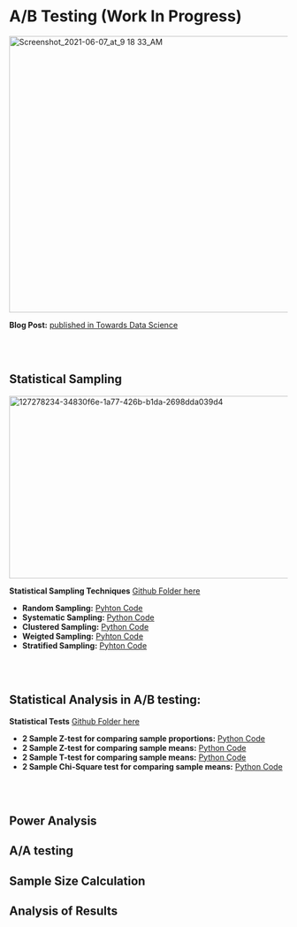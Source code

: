 # A/B Testing (Work In Progress)
<img alt="Screenshot_2021-06-07_at_9 18 33_AM" src="https://user-images.githubusercontent.com/76843403/130661485-8500fcd0-c41e-4899-b6bf-38964fb8257c.jpeg" width="800" height="500" align = "center">

**Blog Post:** <a href="https://tatev-aslanyan.medium.com/">published in Towards Data Science </a>

<br>
<br>

## Statistical Sampling
<img width="600" height="330" alt="127278234-34830f6e-1a77-426b-b1da-2698dda039d4" src="https://user-images.githubusercontent.com/76843403/130869830-ee552d9e-8a29-4a71-ac64-fa5748799a7c.png">


**Statistical Sampling Techniques** <a href = "https://github.com/TatevKaren/mathematics-statistics-for-data-science/tree/main/Sampling%20Techniques"> Github Folder here</a>
- **Random Sampling:** <a href = "https://github.com/TatevKaren/mathematics-statistics-for-data-science/tree/main/Sampling%20Techniques">Pyhton Code</a>
- **Systematic Sampling:** <a href ="https://github.com/TatevKaren/mathematics-statistics-for-data-science/blob/main/Sampling%20Techniques/Systematic_Sampling.py">Python Code</a>
- **Clustered Sampling:** <a href = "https://github.com/TatevKaren/mathematics-statistics-for-data-science/blob/main/Sampling%20Techniques/Cluster_Sampling.py">Python Code</a>
- **Weigted Sampling:** <a href = "https://github.com/TatevKaren/mathematics-statistics-for-data-science/blob/main/Sampling%20Techniques/Weighted%20Sampling.py">Pyhton Code</a>
- **Stratified Sampling:** <a href = "https://github.com/TatevKaren/mathematics-statistics-for-data-science/blob/main/Sampling%20Techniques/Stratified%20Sampling.py">Pyhton Code</a>

<br>
<br>


## Statistical Analysis in A/B testing:
**Statistical Tests** <a href = "https://github.com/TatevKaren/data-science-popular-algorithms/tree/main/AB_Testing/Statistical%20tests%20for%20AB_testing"> Github Folder here</a>
- **2 Sample Z-test for comparing sample proportions:** <a href = "https://github.com/TatevKaren/data-science-popular-algorithms/blob/main/Statistical-tests/2%20sample%20Z%20Test%20Porportions.py">Python Code</a>
- **2 Sample Z-test for comparing sample means:** <a href = "https://github.com/TatevKaren/data-science-popular-algorithms/blob/main/Statistical-tests/2-Sample-2-sided-Z-test.py">Python Code</a>
- **2 Sample T-test for comparing sample means:** <a href = "https://github.com/TatevKaren/data-science-popular-algorithms/blob/main/Statistical-tests/2-Sample-2-sided-T-test.py">Python Code</a>
- **2 Sample Chi-Square test for comparing sample means:** <a href = "https://github.com/TatevKaren/data-science-popular-algorithms/blob/main/Statistical-tests/Chi2-Test.py">Python Code</a>

<br>
<br>



## Power Analysis

## A/A testing 

## Sample Size Calculation

## Analysis of Results
